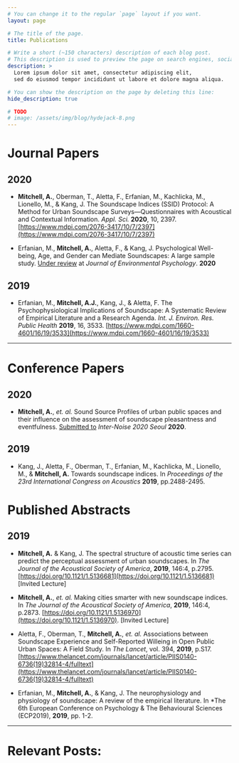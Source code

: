 ```yaml
---
# You can change it to the regular `page` layout if you want.
layout: page

# The title of the page.
title: Publications

# Write a short (~150 characters) description of each blog post.
# This description is used to preview the page on search engines, social media, etc.
description: >
  Lorem ipsum dolor sit amet, consectetur adipiscing elit,
  sed do eiusmod tempor incididunt ut labore et dolore magna aliqua.

# You can show the description on the page by deleting this line:
hide_description: true

# TODO
# image: /assets/img/blog/hydejack-8.png
---
```


# Journal Papers

## 2020

 * **Mitchell, A.**, Oberman, T., Aletta, F., Erfanian, M., Kachlicka, M., Lionello, M., & Kang, J. The Soundscape Indices (SSID) Protocol: A Method for Urban Soundscape Surveys—Questionnaires with Acoustical and Contextual Information. *Appl. Sci.* **2020**, 10, 2397. [https://www.mdpi.com/2076-3417/10/7/2397](https://www.mdpi.com/2076-3417/10/7/2397)

 * Erfanian, M., **Mitchell, A.**, Aletta, F., & Kang, J. Psychological Well-being, Age, and Gender can Mediate Soundscapes: A large sample study. <ins>Under review</ins> at *Journal of Environmental Psychology*. **2020**

## 2019

* Erfanian, M., **Mitchell, A.J.**, Kang, J., & Aletta, F. The Psychophysiological Implications of Soundscape: A Systematic Review of Empirical Literature and a Research Agenda. *Int. J. Environ. Res. Public Health* **2019**, 16, 3533. [https://www.mdpi.com/1660-4601/16/19/3533](https://www.mdpi.com/1660-4601/16/19/3533)


---

# Conference Papers

## 2020

 * **Mitchell, A.**, *et. al.* Sound Source Profiles of urban public spaces and their influence on the assessment of soundscape pleasantness and eventfulness. <ins>Submitted to</ins> *Inter-Noise 2020 Seoul* **2020**.

## 2019

 * Kang, J., Aletta, F., Oberman, T., Erfanian, M., Kachlicka, M., Lionello, M., & **Mitchell, A.** Towards soundscape indices. In *Proceedings of the 23rd International Congress on Acoustics* **2019**, pp.2488-2495. 

# Published Abstracts

## 2019

 * **Mitchell, A.** & Kang, J. The spectral structure of acoustic time series can predict the perceptual assessment of urban soundscapes. In *The Journal of the Acoustical Society of America*, **2019**, 146:4, p.2795. [https://doi.org/10.1121/1.5136681](https://doi.org/10.1121/1.5136681) [Invited Lecture]

 * **Mitchell, A.**, *et. al.* Making cities smarter with new soundscape indices. In *The Journal of the Acoustical Society of America*, **2019**, 146:4, p.2873. [https://doi.org/10.1121/1.5136970](https://doi.org/10.1121/1.5136970). [Invited Lecture]

 * Aletta, F., Oberman, T., **Mitchell, A.**, *et. al.* Associations between Soundscape Experience and Self-Reported Willeing in Open Public Urban Spaces: A Field Study. In *The Lancet*, vol. 394, **2019**, p.S17. [https://www.thelancet.com/journals/lancet/article/PIIS0140-6736(19)32814-4/fulltext](https://www.thelancet.com/journals/lancet/article/PIIS0140-6736(19)32814-4/fulltext)

 * Erfanian, M., **Mitchell, A.**, & Kang, J. The neurophysiology and physiology of soundscape: A review of the empirical literature. In *The 6th European Conference on Psychology & The Behavioural Sciences (ECP2019), **2019**, pp. 1-2. 

---

# Relevant Posts:

